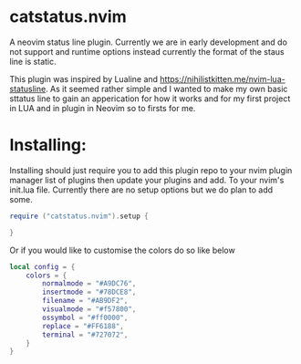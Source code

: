 # catstatus.nvim

A neovim status line plugin. Currently we are in early development and do not support and runtime options instead currently the format of the staus line is static. 

This plugin was inspired by Lualine and https://nihilistkitten.me/nvim-lua-statusline. As it seemed rather simple and I wanted to make my own basic sttatus line to gain an apperication for how it works and for my first project in LUA and in plugin in Neovim so to firsts for me.

# Installing:

Installing should just require you to add this plugin repo to your nvim plugin manager list of plugins then update your plugins and add. To your nvim's init.lua file. Currently there are no setup options but we do plan to add some.

```lua
require ("catstatus.nvim").setup {

}
```

Or if you would like to customise the colors do so like below 

```lua
local config = {
	colors = {
		normalmode = "#A9DC76",
		insertmode = "#78DCE8",
		filename = "#AB9DF2",
		visualmode = "#f57800",
		ossymbol = "#ff0000", 
		replace = "#FF6188",
		terminal = "#727072",
	}
}
```
